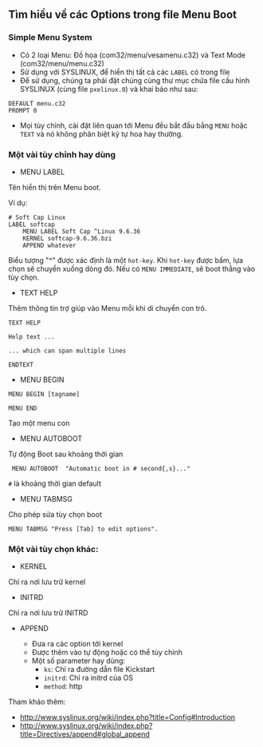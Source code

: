## Tìm hiểu về các Options trong file Menu Boot

### Simple Menu System

- Có 2 loại Menu: Đồ họa (com32/menu/vesamenu.c32) và Text Mode (com32/menu/menu.c32)
- Sử dụng với SYSLINUX, để hiển thị tất cả các `LABEL` có trong file
- Để sử dụng, chúng ta phải đặt chúng cùng thư mục chứa file cấu hình SYSLINUX (cùng file `pxelinux.0`) và khai báo như sau:

```
DEFAULT menu.c32
PROMPT 0
```

- Mọi tùy chỉnh, cài đặt liên quan tới Menu đều bắt đầu bằng `MENU` hoặc `TEXT` và nó không phân biệt ký tự hoa hay thường.

### Một vài tùy chỉnh hay dùng

- MENU LABEL

Tên hiển thị trên Menu boot.

Ví dụ:

```
# Soft Cap Linux
LABEL softcap
	MENU LABEL Soft Cap ^Linux 9.6.36
	KERNEL softcap-9.6.36.bzi
	APPEND whatever
```

Biểu tượng "^" được xác định là một `hot-key`. Khi `hot-key` được bấm, lựa chọn sẽ chuyển xuống dòng đó. Nếu có `MENU IMMEDIATE`, sẽ boot thẳng vào tùy chọn.

- TEXT HELP

Thêm thông tin trợ giúp vào Menu mỗi khi di chuyển con trỏ.

```
TEXT HELP

Help text ...

... which can span multiple lines

ENDTEXT
```

- MENU BEGIN 

```
MENU BEGIN [tagname]

MENU END
```

Tạo một menu con

- MENU AUTOBOOT

Tự động Boot sau khoảng thời gian

```
 MENU AUTOBOOT  "Automatic boot in # second{,s}..."
```

`#` là khoảng thời gian default

- MENU TABMSG

Cho phép sửa tùy chọn boot

```
MENU TABMSG "Press [Tab] to edit options".
```

### Một vài tùy chọn khác:

- KERNEL

Chỉ ra nơi lưu trữ kernel

- INITRD

Chỉ ra nơi lưu trữ INITRD

- APPEND

	- Đưa ra các option tới kernel
	- Được thêm vào tự động hoặc có thể tùy chỉnh
	- Một số parameter hay dùng:
		- `ks`: Chỉ ra đường dẫn file Kickstart
		- `initrd`: Chỉ ra initrd của OS
		- `method`: http

Tham khảo thêm:
- http://www.syslinux.org/wiki/index.php?title=Config#Introduction
- http://www.syslinux.org/wiki/index.php?title=Directives/append#global_append